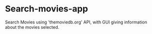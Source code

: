 # Search-movies-app
Search Movies using 'themoviedb.org' API, with GUI giving information about the movies selected.
